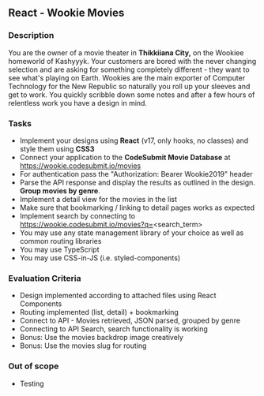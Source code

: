## React - Wookie Movies

### Description

You are the owner of a movie theater in **Thikkiiana City,** on the Wookiee homeworld of Kashyyyk. Your customers are bored with the never changing selection and are asking for something completely different - they want to see what's playing on Earth. Wookies are the main exporter of Computer Technology for the New Republic so naturally you roll up your sleeves and get to work. You quickly scribble down some notes and after a few hours of relentless work you have a design in mind.

### Tasks

-   Implement your designs using **React** (v17, only hooks, no classes) and style them using **CSS3**
-   Connect your application to the **CodeSubmit Movie Database** at https://wookie.codesubmit.io/movies
-   For authentication pass the "Authorization: Bearer Wookie2019" header
-   Parse the API response and display the results as outlined in the design. **Group movies by genre**.
-   Implement a detail view for the movies in the list
-   Make sure that bookmarking / linking to detail pages works as expected
-   Implement search by connecting to https://wookie.codesubmit.io/movies?q=<search_term>
-   You may use any state management library of your choice as well as common routing libraries
-   You may use TypeScript
-   You may use CSS-in-JS (i.e. styled-components)

### Evaluation Criteria

-   Design implemented according to attached files using React Components
-   Routing implemented (list, detail) + bookmarking
-   Connect to API - Movies retrieved, JSON parsed, grouped by genre
-   Connecting to API Search, search functionality is working
-   Bonus: Use the movies backdrop image creatively
-   Bonus: Use the movies slug for routing

### Out of scope

-   Testing
